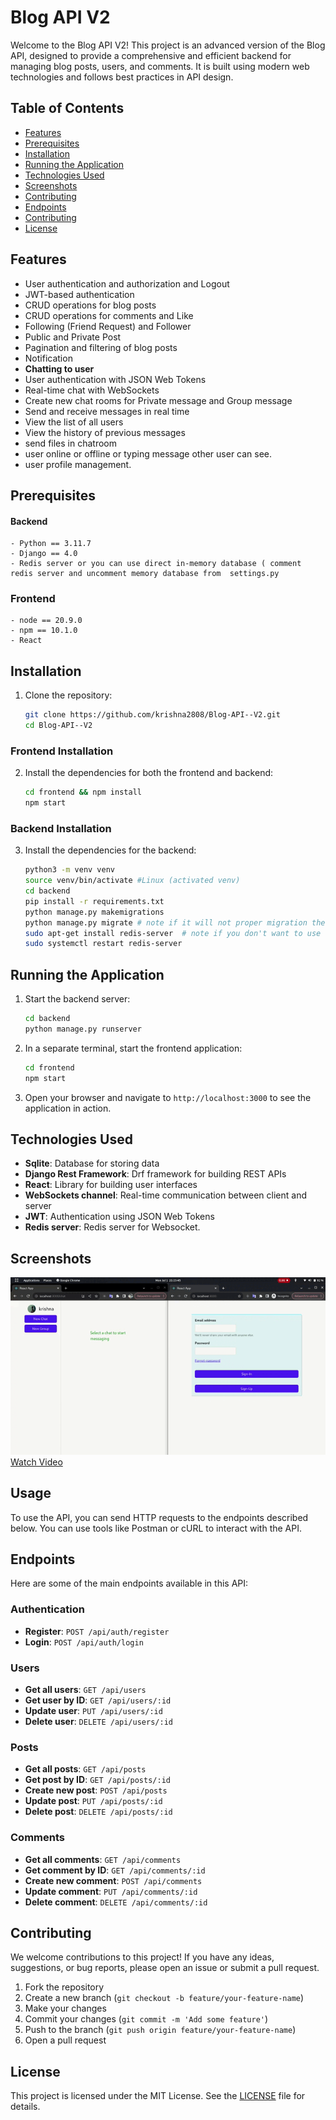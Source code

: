 # Blog API V2

Welcome to the Blog API V2! This project is an advanced version of the Blog API, designed to provide a comprehensive and efficient backend for managing blog posts, users, and comments. It is built using modern web technologies and follows best practices in API design.

## Table of Contents

- [Features](#features)
- [Prerequisites](#prerequisites)
- [Installation](#installation)
- [Running the Application](#running-the-application)
- [Technologies Used](#technologies-used)
- [Screenshots](#screenshots)
- [Contributing](#contributing)
- [Endpoints](#endpoints)
- [Contributing](#contributing)
- [License](#license)

## Features

- User authentication and authorization and Logout
- JWT-based authentication
- CRUD operations for blog posts
- CRUD operations for comments and Like
- Following (Friend Request) and Follower
- Public and Private Post
- Pagination and filtering of blog posts
- Notification
- **Chatting to user**
- User authentication with JSON Web Tokens
- Real-time chat with WebSockets
- Create new chat rooms for Private message and Group message
- Send and receive messages in real time
- View the list of all users
- View the history of previous messages
- send files in chatroom
- user online or offline or typing message other user can see.
- user profile management.

## Prerequisites

#### Backend
    - Python == 3.11.7
    - Django == 4.0
    - Redis server or you can use direct in-memory database ( comment redis server and uncomment memory database from  settings.py
### Frontend
    - node == 20.9.0
    - npm == 10.1.0
    - React

## Installation

 1. Clone the repository:

    ```sh
    git clone https://github.com/krishna2808/Blog-API--V2.git
    cd Blog-API--V2
    ```

  ### Frontend Installation
  
  2. Install the dependencies for both the frontend and backend:
  
      ```sh
      cd frontend && npm install
      npm start
      ```

  ### Backend Installation
  
  3. Install the dependencies for the backend:
  
      ```sh
      python3 -m venv venv 
      source venv/bin/activate #Linux (activated venv)
      cd backend 
      pip install -r requirements.txt
      python manage.py makemigrations 
      python manage.py migrate # note if it will not proper migration then makemigrations and migrate with manually app
      sudo apt-get install redis-server  # note if you don't want to use redis then in-memory database for development environment. 
      sudo systemctl restart redis-server 
      ```

## Running the Application

1. Start the backend server:

    ```sh
    cd backend
    python manage.py runserver
    ```

2. In a separate terminal, start the frontend application:

    ```sh
    cd frontend
    npm start
    ```

3. Open your browser and navigate to `http://localhost:3000` to see the application in action.

## Technologies Used

- **Sqlite**:  Database for storing data
- **Django Rest Framework**: Drf framework for building REST APIs
- **React**: Library for building user interfaces
- **WebSockets channel**: Real-time communication between client and server
- **JWT**: Authentication using JSON Web Tokens
- **Redis server**: Redis server for Websocket.


## Screenshots


<!-- [![Watch the video](https://img.youtube.com/vi/RpXl9Rzfjp4/maxresdefault.jpg)](https://youtu.be/RpXl9Rzfjp4) -->

![Screencast from 2024-07-01](https://github.com/krishna2808/Templates/blob/main/image/Screencast%20from%202024-07-01%2021-23-45.gif)
<br>
<a href="https://youtu.be/RpXl9Rzfjp4" target="_blank">Watch Video</a>

## Usage

To use the API, you can send HTTP requests to the endpoints described below. You can use tools like Postman or cURL to interact with the API.

## Endpoints

Here are some of the main endpoints available in this API:

### Authentication

- **Register**: `POST /api/auth/register`
- **Login**: `POST /api/auth/login`

### Users

- **Get all users**: `GET /api/users`
- **Get user by ID**: `GET /api/users/:id`
- **Update user**: `PUT /api/users/:id`
- **Delete user**: `DELETE /api/users/:id`

### Posts

- **Get all posts**: `GET /api/posts`
- **Get post by ID**: `GET /api/posts/:id`
- **Create new post**: `POST /api/posts`
- **Update post**: `PUT /api/posts/:id`
- **Delete post**: `DELETE /api/posts/:id`

### Comments

- **Get all comments**: `GET /api/comments`
- **Get comment by ID**: `GET /api/comments/:id`
- **Create new comment**: `POST /api/comments`
- **Update comment**: `PUT /api/comments/:id`
- **Delete comment**: `DELETE /api/comments/:id`



## Contributing

We welcome contributions to this project! If you have any ideas, suggestions, or bug reports, please open an issue or submit a pull request.

1. Fork the repository
2. Create a new branch (`git checkout -b feature/your-feature-name`)
3. Make your changes
4. Commit your changes (`git commit -m 'Add some feature'`)
5. Push to the branch (`git push origin feature/your-feature-name`)
6. Open a pull request

## License

This project is licensed under the MIT License. See the [LICENSE](LICENSE) file for details.
